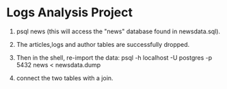 # Logs Analysis Project

1. psql news (this will access the "news" database found in newsdata.sql).

2. The articles,logs and author tables are successfully dropped.

3. Then in the shell, re-import the data: psql -h localhost -U postgres -p 5432 news < newsdata.dump

4. connect the two tables with a join.

